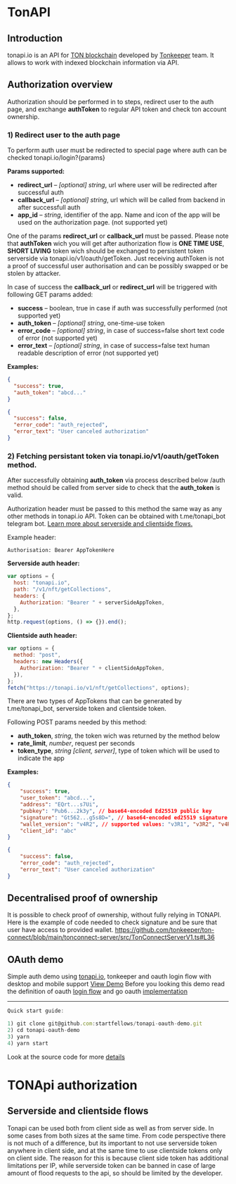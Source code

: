 # TonAPI

## Introduction

tonapi.io is an API for [TON blockchain](https://ton.org) developed by [Tonkeeper](https://tonkeeper.com) team.
It allows to work with indexed blockchain information via API.

## Authorization overview

Authorization should be performed in to steps, redirect user to the auth page, and exchange **authToken** to regular API token and check ton account ownership.

### 1) Redirect user to the auth page

To perform auth user must be redirected to special page where auth can be checked
tonapi.io/login?\{params\}

**Params supported:**

- **redirect_url** – _[optional]_ _string_, url where user will be redirected after successful auth
- **callback_url** – _[optional]_ _string_, url which will be called from backend in after successfull auth
- **app_id** – _string_, identifier of the app. Name and icon of the app will be used on the authorization page. (not supported yet)

One of the params **redirect_url** or **callback_url** must be passed. Please note that **authToken** wich you will get after authorization flow is **ONE TIME USE**, **SHORT LIVING** token wich should be exchanged to persistent token serverside via tonapi.io/v1/oauth/getToken. Just receiving authToken is not a proof of successful user authorisation and can be possibly swapped or be stolen by attacker.

In case of success the **callback_url** or **redirect_url** will be triggered with following GET params added:

- **success** – boolean, true in case if auth was successfully performed (not supported yet)
- **auth_token** – _[optional]_ _string_, one-time-use token
- **error_code** – _[optional]_ _string_, in case of success=false short text code of error (not supported yet)
- **error_text** – _[optional]_ _string_, in case of success=false text human readable description of error (not supported yet)

**Examples:**

```json
{
  "success": true,
  "auth_token": "abcd..."
}
```

```json
{
  "success": false,
  "error_code": "auth_rejected",
  "error_text": "User canceled authorization"
}
```

### 2) Fetching persistant token via tonapi.io/v1/oauth/getToken method.

After successfully obtaining **auth_token** via process described below /auth method should be called from server side to check that the **auth_token** is valid.

Authorization header must be passed to this method the same way as any other methods in tonapi.io API. Token can be obtained with t.me/tonapi_bot telegram bot. [Learn more about serverside and clientside flows.](#serverside-and-clientside-flows)

Example header:

```
Authorisation: Bearer AppTokenHere
```

**Serverside auth header:**

```javascript
var options = {
  host: "tonapi.io",
  path: "/v1/nft/getCollections",
  headers: {
    Authorization: "Bearer " + serverSideAppToken,
  },
};
http.request(options, () => {}).end();
```

**Clientside auth header:**

```javascript
var options = {
  method: "post",
  headers: new Headers({
    Authorization: "Bearer " + clientSideAppToken,
  }),
};
fetch("https://tonapi.io/v1/nft/getCollections", options);
```

There are two types of AppTokens that can be generated by t.me/tonapi_bot, serverside token and clientside token.

Following POST params needed by this method:

- **auth_token**, _string_, the token wich was returned by the method below
- **rate_limit**, _number_, request per seconds
- **token_type**, _string [client, server]_, type of token which will be used to indicate the app

**Examples:**

```json
{
    "success": true,
    "user_token": "abcd...",
    "address": "EQrt...s7Ui",
    "pubkey": "Pub6...2k3y", // base64-encoded Ed25519 public key
    "signature": "Gt562...g5s8D=", // base64-encoded ed25519 signature
    "wallet_version": "v4R2", // supported values: "v3R1", "v3R2", "v4R1", "v4R2"
    "client_id": "abc"
}
```

```json
{
    "success": false,
    "error_code": "auth_rejected",
    "error_text": "User canceled authorization"
}
```

## Decentralised proof of ownership

It is possible to check proof of ownership, without fully relying in TONAPI. Here is the example of code needed to check signature and be sure that user have access to provided wallet.
https://github.com/tonkeeper/ton-connect/blob/main/tonconnect-server/src/TonConnectServerV1.ts#L36

## OAuth demo

Simple auth demo using [tonapi.io](https://tonapi.io/), tonkeeper and oauth login flow with desktop and mobile support
[View Demo](https://tonapi-oauth.herokuapp.com/)
Before you looking this demo read the definition of oauth [login flow](https://www.techtarget.com/searchapparchitecture/definition/OAuth) and go oauth [implementation](https://github.com/go-oauth2/oauth2)

---

```javascript
Quick start guide:

1) git clone git@github.com:startfellows/tonapi-oauth-demo.git
2) cd tonapi-oauth-demo
3) yarn
4) yarn start
```

Look at the source code for more [details](https://github.com/startfellows/tonapi-oauth-demo/blob/master/src/App.tsx)

# TONApi authorization

## Serverside and clientside flows

Tonapi can be used both from client side as well as from server side. In some cases from both sizes at the same time. From code perspective there is not much of a difference, but its important to not use serverside token anywhere in client side, and at the same time to use clientside tokens only on client side. The reason for this is because client side token has additional limitations per IP, while serverside token can be banned in case of large amount of flood requests to the api, so should be limited by the developer.
